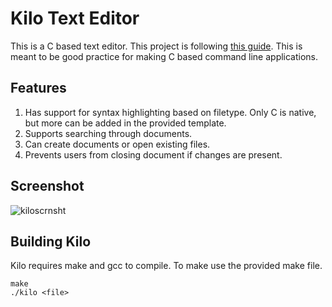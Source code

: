# Kilo Text Editor
This is a C based text editor. This project is following [this guide](http://viewsourcecode.org/snaptoken/kilo/index.html). This is meant to be good practice for making C based command line applications.
## Features
1. Has support for syntax highlighting based on filetype. Only C is native, but more can be added in the provided template.
2. Supports searching through documents.
3. Can create documents or open existing files.
4. Prevents users from closing document if changes are present.
## Screenshot
![kiloscrnsht](https://i.imgur.com/edA9nYd.png)
## Building Kilo
Kilo requires make and gcc to compile. To make use the provided make file.
```
make
./kilo <file>
```
